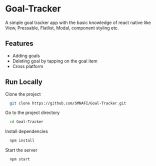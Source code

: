 # Goal-Tracker

A simple goal tracker app with the basic knowledge of react native like View, Pressable, Flatlist, Modal, component styling etc.

## Features

- Adding goals
- Deleting goal by tapping on the goal item
- Cross platform

## Run Locally

Clone the project

```bash
  git clone https://github.com/SMNAFI/Goal-Tracker.git 
```

Go to the project directory

```bash
  cd Goal-Tracker
```

Install dependencies

```bash
  npm install
```

Start the server

```bash
  npm start
```